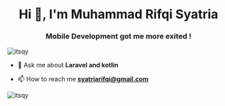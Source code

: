 <h1 align="center">Hi 👋, I'm Muhammad Rifqi Syatria</h1>
<h3 align="center">Mobile Development got me more exited !</h3>

<p align="left"> <img src="https://komarev.com/ghpvc/?username=itsqy&label=Profile%20views&color=0e75b6&style=flat" alt="itsqy" /> </p>



- 💬 Ask me about **Laravel and kotlin**

- 📫 How to reach me **syatriarifqi@gmail.com**







<p><img align="center" src="https://github-readme-streak-stats.herokuapp.com/?user=itsqy&" alt="itsqy" /></p>
